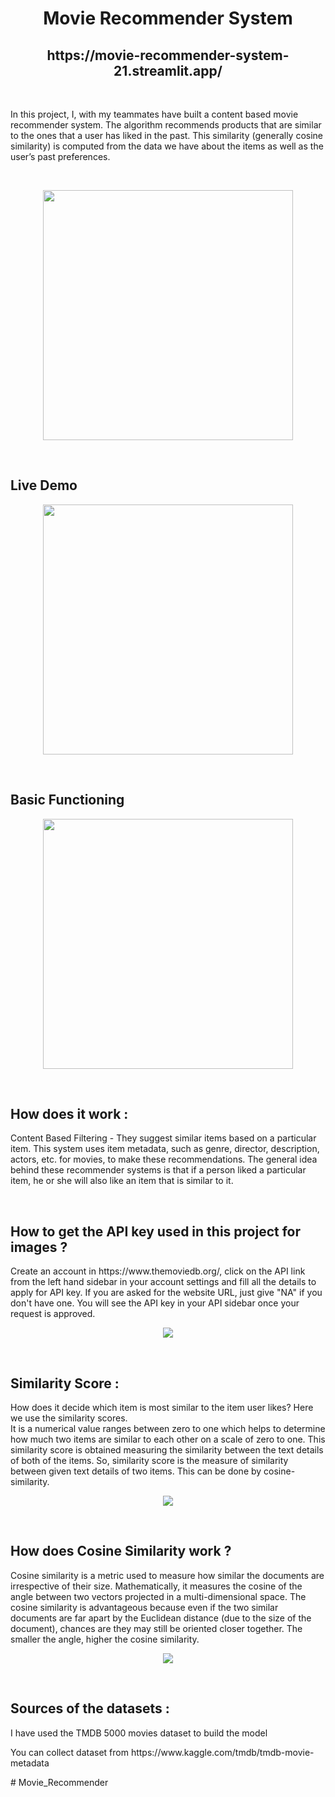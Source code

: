 <h1 align='center'> Movie Recommender System </h1>
<h2 align='center'> https://movie-recommender-system-21.streamlit.app/</h2>
<br>
<p>In this project, I, with my teammates have built a content based movie recommender system. The algorithm recommends products that are similar to the ones that a user has liked in the past. This similarity (generally cosine similarity) is computed from the data we have about the items as well as the user’s past preferences. </p>
<br>
<p align='center'> <img height='400' src = 'https://github.com/tejred213/Movie-Recommender-System/assets/86062873/c577db73-7d4c-4314-ae09-406ab827f768'></p>
<br>
<h2> Live Demo </h2>
<p align='center'><img height='400' src = 'https://github.com/tejred213/Movie-Recommender-System/assets/86062873/9598667c-12fc-4942-a2da-587db42033c1'></p>

<br>
<h2>Basic Functioning</h2>
<p align='center'> <img height='400' src = 'https://github.com/tejred213/Movie-Recommender-System/assets/86062873/00953236-25c6-4e7a-8d6e-68b9aaf887a4'> </p>
<br>
<h2>How does it work : </h2>
<p>Content Based Filtering - They suggest similar items based on a particular item. This system uses item metadata, such as genre, director, description, actors, etc. for movies, to make these recommendations. The general idea behind these recommender systems is that if a person liked a particular item, he or she will also like an item that is similar to it.</p>
<br>
<h2>How to get the API key used in this project for images ? </h2>
<p>Create an account in https://www.themoviedb.org/, click on the API link from the left hand sidebar in your account settings and fill all the details to apply for API key. If you are asked for the website URL, just give "NA" if you don't have one. You will see the API key in your API sidebar once your request is approved.</p>
<p align='center'> <img src = 'https://github.com/tejred213/Movie-Recommender-System/assets/86062873/6ffc2123-0d76-410f-b8d5-54527eed1aa3'></p>

<br>

<h2>Similarity Score : </h2>
<p>How does it decide which item is most similar to the item user likes? Here we use the similarity scores.
<br>
It is a numerical value ranges between zero to one which helps to determine how much two items are similar to each other on a scale of zero to one. This similarity score is obtained measuring the similarity between the text details of both of the items. So, similarity score is the measure of similarity between given text details of two items. This can be done by cosine-similarity.</p>
<p align='center'><img src='https://github.com/tejred213/Movie-Recommender-System/assets/86062873/50894377-584a-4b9c-8742-4a9bbce1263f'></p>
<br>

<h2>How does Cosine Similarity work ? </h2>
<p>Cosine similarity is a metric used to measure how similar the documents are irrespective of their size. Mathematically, it measures the cosine of the angle between two vectors projected in a multi-dimensional space. The cosine similarity is advantageous because even if the two similar documents are far apart by the Euclidean distance (due to the size of the document), chances are they may still be oriented closer together. The smaller the angle, higher the cosine similarity.</p>
<p align='center'><img src='https://github.com/tejred213/Movie-Recommender-System/assets/86062873/c3c6296f-ba4c-47f1-a793-9b68396ba442'></p>
<br>
<h2>Sources of the datasets : </h2>
<p>I have used the TMDB 5000 movies dataset to build the model</p>
<p>You can collect dataset from https://www.kaggle.com/tmdb/tmdb-movie-metadata</p>
# Movie_Recommender 

